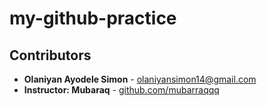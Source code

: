 # my-github-practice
## Contributors

- **Olaniyan Ayodele Simon** - [olaniyansimon14@gmail.com](mailto:olaniyansimon14@gmail.com)
- **Instructor: Mubaraq** - [github.com/mubarraqqq](https://github.com/mubarraqqq)
